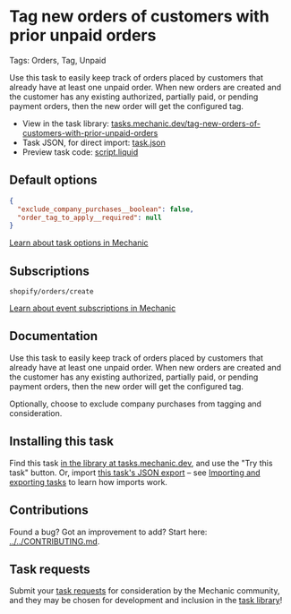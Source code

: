 # Tag new orders of customers with prior unpaid orders

Tags: Orders, Tag, Unpaid

Use this task to easily keep track of orders placed by customers that already have at least one unpaid order. When new orders are created and the customer has any existing authorized, partially paid, or pending payment orders, then the new order will get the configured tag.

* View in the task library: [tasks.mechanic.dev/tag-new-orders-of-customers-with-prior-unpaid-orders](https://tasks.mechanic.dev/tag-new-orders-of-customers-with-prior-unpaid-orders)
* Task JSON, for direct import: [task.json](../../tasks/tag-new-orders-of-customers-with-prior-unpaid-orders.json)
* Preview task code: [script.liquid](./script.liquid)

## Default options

```json
{
  "exclude_company_purchases__boolean": false,
  "order_tag_to_apply__required": null
}
```

[Learn about task options in Mechanic](https://learn.mechanic.dev/core/tasks/options)

## Subscriptions

```liquid
shopify/orders/create
```

[Learn about event subscriptions in Mechanic](https://learn.mechanic.dev/core/tasks/subscriptions)

## Documentation

Use this task to easily keep track of orders placed by customers that already have at least one unpaid order. When new orders are created and the customer has any existing authorized, partially paid, or pending payment orders, then the new order will get the configured tag.

Optionally, choose to exclude company purchases from tagging and consideration.

## Installing this task

Find this task [in the library at tasks.mechanic.dev](https://tasks.mechanic.dev/tag-new-orders-of-customers-with-prior-unpaid-orders), and use the "Try this task" button. Or, import [this task's JSON export](../../tasks/tag-new-orders-of-customers-with-prior-unpaid-orders.json) – see [Importing and exporting tasks](https://learn.mechanic.dev/core/tasks/import-and-export) to learn how imports work.

## Contributions

Found a bug? Got an improvement to add? Start here: [../../CONTRIBUTING.md](../../CONTRIBUTING.md).

## Task requests

Submit your [task requests](https://mechanic.canny.io/task-requests) for consideration by the Mechanic community, and they may be chosen for development and inclusion in the [task library](https://tasks.mechanic.dev/)!
